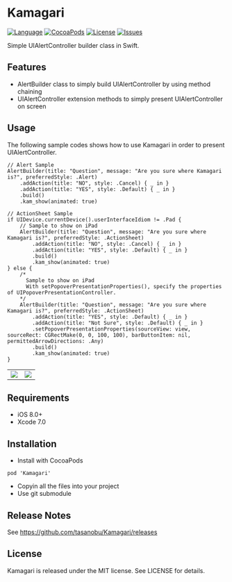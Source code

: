 Kamagari
===
[![Language](http://img.shields.io/badge/language-swift-brightgreen.svg?style=flat
)](https://developer.apple.com/swift)
[![CocoaPods](https://img.shields.io/cocoapods/v/Kamagari.svg)]()
[![License](http://img.shields.io/badge/license-MIT-lightgrey.svg?style=flat
)](http://mit-license.org)
[![Issues](https://img.shields.io/github/issues/tasanobu/Kamagari.svg?style=flat
)](https://github.com/tasanobu/Kamagari/issues?state=open)

Simple UIAlertController builder class in Swift.

## Features
- AlertBuilder class to simply build UIAlertController by using method chaining
- UIAlertController extension methods to simply present UIAlertController on screen

## Usage
The following sample codes shows how to use Kamagari in order to present UIAlertController.

```
// Alert Sample
AlertBuilder(title: "Question", message: "Are you sure where Kamagari is?", preferredStyle: .Alert)
    .addAction(title: "NO", style: .Cancel) { _ in }
    .addAction(title: "YES", style: .Default) { _ in }
    .build()
    .kam_show(animated: true)

// ActionSheet Sample
if UIDevice.currentDevice().userInterfaceIdiom != .Pad {
    // Sample to show on iPad
    AlertBuilder(title: "Question", message: "Are you sure where Kamagari is?", preferredStyle: .ActionSheet)
        .addAction(title: "NO", style: .Cancel) { _ in }
        .addAction(title: "YES", style: .Default) { _ in }
        .build()
        .kam_show(animated: true)
} else {
    /*
      Sample to show on iPad
      With setPopoverPresentationProperties(), specify the properties of UIPopoverPresentationController.
    */
    AlertBuilder(title: "Question", message: "Are you sure where Kamagari is?", preferredStyle: .ActionSheet)
        .addAction(title: "YES", style: .Default) { _ in }
        .addAction(title: "Not Sure", style: .Default) { _ in }
        .setPopoverPresentationProperties(sourceView: view, sourceRect: CGRectMake(0, 0, 100, 100), barButtonItem: nil, permittedArrowDirections: .Any)
        .build()
        .kam_show(animated: true)
}
```

<table>
<td><img src="ScreenShots/00.png"></td>
<td><img src="ScreenShots/01.png"></td>
</table>

## Requirements
- iOS 8.0+
- Xcode 7.0

## Installation
- Install with CocoaPods
```
pod 'Kamagari'
```
- Copyin all the files into your project
- Use git submodule

## Release Notes
See https://github.com/tasanobu/Kamagari/releases

## License
Kamagari is released under the MIT license. See LICENSE for details.
